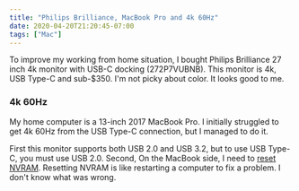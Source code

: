 ```yaml
---
title: "Philips Brilliance, MacBook Pro and 4k 60Hz"
date: 2020-04-20T21:20:45-07:00
tags: ["Mac"]
---
```

To improve my working from home situation, I bought Philips Brilliance 27 inch 4k monitor with USB-C docking (272P7VUBNB). This monitor is 4k, USB Type-C and sub-$350. I'm not picky about color. It looks good to me.

### 4k 60Hz

My home computer is a 13-inch 2017 MacBook Pro. I initially struggled to get 4k 60Hz from the USB Type-C connection, but I managed to do it.

First this monitor supports both USB 2.0 and USB 3.2, but to use USB Type-C, you must use USB 2.0. Second, On the MacBook side, I need to [reset NVRAM](https://support.apple.com/en-us/HT204063). Resetting NVRAM is like restarting a computer to fix a problem. I don't know what was wrong.
